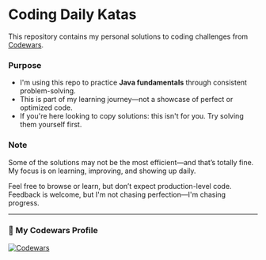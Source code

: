 # Coding Daily Katas

This repository contains my personal solutions to coding challenges from [Codewars](https://www.codewars.com/).

### Purpose
- I'm using this repo to practice **Java fundamentals** through consistent problem-solving.
- This is part of my learning journey—not a showcase of perfect or optimized code.
- If you're here looking to copy solutions: this isn't for you. Try solving them yourself first.

### Note
Some of the solutions may not be the most efficient—and that’s totally fine. My focus is on learning, improving, and showing up daily.

Feel free to browse or learn, but don’t expect production-level code. Feedback is welcome, but I'm not chasing perfection—I'm chasing progress.

---

### 📎 My Codewars Profile

[![Codewars](https://www.codewars.com/users/ranier-lendon/badges/large)](https://www.codewars.com/users/ranier-lendon)

